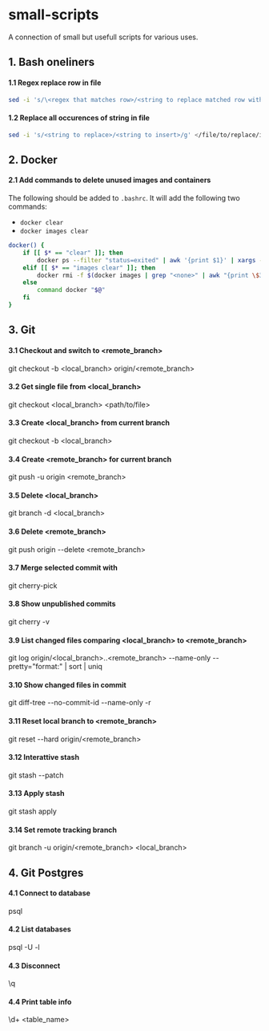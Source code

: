 # small-scripts
A connection of small but usefull scripts for various uses.

## 1. Bash oneliners

#### 1.1 Regex replace row in file
```bash
sed -i 's/\<regex that matches row>/<string to replace matched row with>/' </file/to/replace/in>
```
#### 1.2 Replace all occurences of string in file
```bash
sed -i 's/<string to replace>/<string to insert>/g' </file/to/replace/in>
```

## 2. Docker

#### 2.1 Add commands to delete unused images and containers

The following should be added to `.bashrc`. It will add the following two commands:
* `docker clear`
* `docker images clear`

```bash
docker() {
    if [[ $* == "clear" ]]; then
        docker ps --filter "status=exited" | awk '{print $1}' | xargs --no-run-if-empty docker rm
    elif [[ $* == "images clear" ]]; then
        docker rmi -f $(docker images | grep "<none>" | awk "{print \$3}")
    else
        command docker "$@"
    fi
}
```

## 3. Git

#### 3.1 Checkout and switch to <remote_branch>
git checkout -b <local_branch> origin/<remote_branch>

#### 3.2 Get single file from <local_branch>
git checkout <local_branch> <path/to/file>

#### 3.3 Create <local_branch> from current branch
git checkout -b <local_branch>

#### 3.4 Create <remote_branch> for current branch
git push -u origin <remote_branch>

#### 3.5 Delete <local_branch>
git branch -d <local_branch>

#### 3.6 Delete <remote_branch>
git push origin --delete <remote_branch>

#### 3.7 Merge selected commit with <hash>
git cherry-pick <hash>

#### 3.8 Show unpublished commits
git cherry -v

#### 3.9 List changed files comparing <local_branch> to <remote_branch>
git log origin/<local_branch>..<remote_branch> --name-only --pretty="format:" | sort | uniq

#### 3.10 Show changed files in commit <hash>
git diff-tree --no-commit-id --name-only -r <hash>

#### 3.11 Reset local branch to <remote_branch>
git reset --hard origin/<remote_branch>

#### 3.12 Interattive stash
git stash --patch

#### 3.13 Apply stash
git stash apply

#### 3.14 Set remote tracking branch
git branch -u origin/<remote_branch> <local_branch>

## 4. Git Postgres

#### 4.1 Connect to database
psql <database> <user>

#### 4.2 List databases
psql -U <user> -l

#### 4.3 Disconnect
\q

#### 4.4 Print table info
\d+ <table_name>
